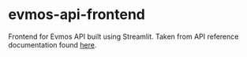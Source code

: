 # evmos-api-frontend
Frontend for Evmos API built using Streamlit. Taken from API reference documentation found [here](https://evm.evmos.org/api-docs).

